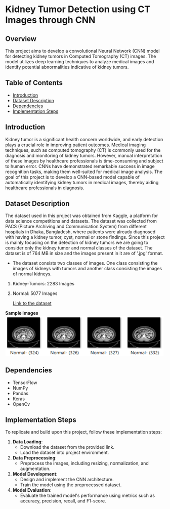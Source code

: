 ﻿# Kidney Tumor Detection using CT Images through CNN

## Overview
This project aims to develop a convolutional Neural Network (CNN) model for detecting kidney tumors in Computed Tomography (CT) images. The model utilizes deep learning techniques to analyze medical images and identify potential abnormalities indicative of kidney tumors.

## Table of Contents
+ [Introduction](https://github.com/KLE-tech-students/Kidney-Tumor-Detection-using-CT-Images-through-CNN?tab=readme-ov-file#introduction)
+ [Dataset Description](https://github.com/KLE-tech-students/Kidney-Tumor-Detection-using-CT-Images-through-CNN?tab=readme-ov-file#dependencies)
+ [Dependencies](https://github.com/KLE-tech-students/Kidney-Tumor-Detection-using-CT-Images-through-CNN?tab=readme-ov-file#dependencies)
+ [Implementation Steps](https://github.com/KLE-tech-students/Kidney-Tumor-Detection-using-CT-Images-through-CNN?tab=readme-ov-file#implementation-steps)




## Introduction
Kidney tumor is a significant health concern worldwide, and early detection plays a crucial role in improving patient outcomes. Medical imaging techniques, such as computed tomography (CT) is commonly used for the diagnosis and monitoring of kidney tumors. However, manual interpretation of these images by healthcare professionals is time-consuming and subject to human error. CNNs have demonstrated remarkable success in image recognition tasks, making them well-suited for medical image analysis. The goal of this project is to develop a CNN-based model capable of automatically identifying kidney tumors in medical images, thereby aiding healthcare professionals in diagnosis.

## Dataset Description
The dataset used in this project was obtained from Kaggle, a platform for data science competitions and datasets.
The dataset was collected from PACS (Picture Archiving and Communication System) from different hospitals in Dhaka, Bangladesh, where patients were already diagnosed with having a kidney tumor, cyst, normal or stone findings. Since this project is mainly focusing on the detection of kidney tumors we are going to consider only the kidney tumor and normal classes of the dataset. The dataset is of 764 MB in size and the images present in it are of '.jpg' format.
- The dataset consists two classes of images. One class consisting the images of kidneys with tumors and another class consisting the images of normal kidneys.
1. Kidney-Tumors: 2283 Images

2. Normal: 5077 Images

   [Link to the dataset](https://www.kaggle.com/datasets/nazmul0087/ct-kidney-dataset-normal-cyst-tumor-and-stone)

**Sample images**
</br><img src="/Images/Picture1.png" alt="Logo" width="500"/>



## Dependencies
+ TensorFlow
+ NumPy
+ Pandas
+ Keras
+ OpenCv

## Implementation Steps
To replicate and build upon this project, follow these implementation steps:
1. **Data Loading**:
   - Download the dataset from the provided link.
   - Load the dataset into project environment.
2. **Data Preprocessing**:
   - Preprocess the images, including resizing, normalization, and augmentation.
3. **Model Development**:
   - Design and implement the CNN architecture.
   - Train the model using the preprocessed dataset.
4. **Model Evaluation**:
   - Evaluate the trained model's performance using metrics such as accuracy, precision, recall, and F1-score.
